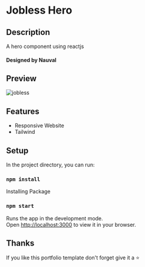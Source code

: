 # Jobless Hero

## Description
A hero component using reactjs
#### Designed by Nauval

## Preview
![jobless](https://user-images.githubusercontent.com/34765525/231215799-f57413ca-f4a0-4de6-ae6d-33419d621836.JPG)

## Features
* Responsive Website
* Tailwind

## Setup
In the project directory, you can run:
### `npm install`
Installing Package

### `npm start`
Runs the app in the development mode.\
Open [http://localhost:3000](http://localhost:3000) to view it in your browser.

## Thanks
If you like this portfolio template don't forget give it a ⭐
